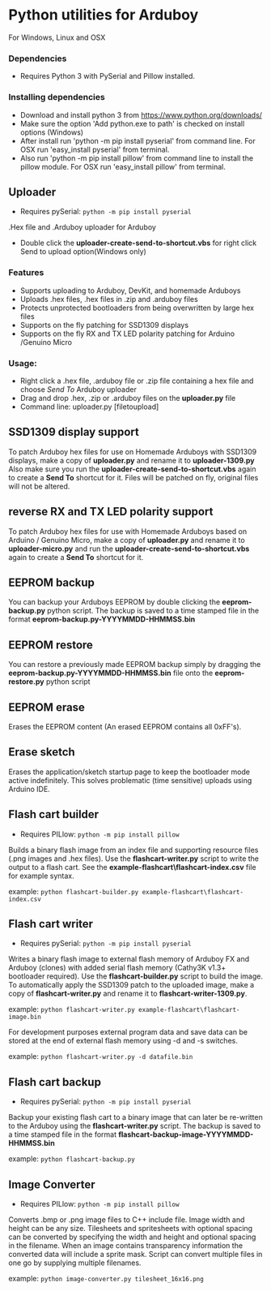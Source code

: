 # Python utilities for Arduboy

For Windows, Linux and OSX

### Dependencies

* Requires Python 3 with PySerial and Pillow installed.

### Installing dependencies

* Download and install python 3 from https://www.python.org/downloads/
* Make sure the option 'Add python.exe to path' is checked on install options (Windows)
* After install run 'python -m pip install pyserial' from command line. For OSX run 'easy_install pyserial' from terminal.
* Also run 'python -m pip install pillow' from command line to install the pillow module. For OSX run 'easy_install pillow' from terminal.

## Uploader
* Requires pySerial: `python -m pip install pyserial`

.Hex file and .Arduboy uploader for Arduboy

* Double click the **uploader-create-send-to-shortcut.vbs** for right click Send to upload option(Windows only)

### Features

* Supports uploading to Arduboy, DevKit, and homemade Arduboys
* Uploads .hex files, .hex files in .zip and .arduboy files
* Protects unprotected bootloaders from being overwritten by large hex files
* Supports on the fly patching for SSD1309 displays
* Supports on the fly RX and TX LED polarity patching for Arduino /Genuino Micro

### Usage:

* Right click a .hex file, .arduboy file or .zip file containing a hex file
  and choose *Send To* Arduboy uploader
* Drag and drop .hex, .zip or .arduboy files on the **uploader.py** file
* Command line: uploader.py [filetoupload]

## SSD1309 display support

To patch Arduboy hex files for use on Homemade Arduboys with SSD1309 displays,
make a copy of **uploader.py** and rename it to **uploader-1309.py** Also make
sure you run the **uploader-create-send-to-shortcut.vbs** again to create a
**Send To** shortcut for it. Files will be patched on fly, original files will not be altered.

## reverse RX and TX LED polarity support

To patch Arduboy hex files for use with Homemade Arduboys based on Arduino / Genuino Micro,
make a copy of **uploader.py** and rename it to **uploader-micro.py** and run the
**uploader-create-send-to-shortcut.vbs** again to create a **Send To** shortcut for it.

## EEPROM backup

You can backup your Arduboys EEPROM by double clicking the **eeprom-backup.py**  python script.
The backup is saved to a time stamped file in the format **eeprom-backup.py-YYYYMMDD-HHMMSS.bin**

## EEPROM restore

You can restore a previously made EEPROM backup simply by dragging the **eeprom-backup.py-YYYYMMDD-HHMMSS.bin** file onto the **eeprom-restore.py** python script

## EEPROM erase

Erases the EEPROM content (An erased EEPROM contains all 0xFF's).

## Erase sketch

Erases the application/sketch startup page to keep the bootloader mode active indefinitely. This solves problematic (time sensitive) uploads using Arduino IDE.

## Flash cart builder

* Requires PILlow: `python -m pip install pillow`

Builds a binary flash image from an index file and supporting resource files (.png images and .hex files).  Use the **flashcart-writer.py** script to write the output to a flash cart.  See the **example-flashcart\flashcart-index.csv** file for example syntax.

example: `python flashcart-builder.py example-flashcart\flashcart-index.csv`

## Flash cart writer

* Requires pySerial: `python -m pip install pyserial`

Writes a binary flash image to external flash memory of Arduboy FX and Arduboy (clones) with added serial flash memory (Cathy3K v1.3+ bootloader required). Use the **flashcart-builder.py** script to build the image.
To automatically apply the SSD1309 patch to the uploaded image, make a copy of **flashcart-writer.py** and rename it to **flashcart-writer-1309.py**.

example: `python flashcart-writer.py example-flashcart\flashcart-image.bin`

For development purposes external program data and save data can be stored at the end of external flash memory using -d and -s switches.

example: `python flashcart-writer.py -d datafile.bin`

## Flash cart backup

* Requires pySerial: `python -m pip install pyserial`

Backup your existing flash cart to a binary image that can later be re-written to the Arduboy using the **flashcart-writer.py** script.
The backup is saved to a time stamped file in the format **flashcart-backup-image-YYYYMMDD-HHMMSS.bin**

example: `python flashcart-backup.py`

## Image Converter

* Requires PILlow: `python -m pip install pillow`

Converts .bmp or .png image files to C++ include file. Image width and height can be any size. Tilesheets and spritesheets with optional spacing can be converted by
specifying the width and height and optional spacing in the filename.
When an image contains transparency information the converted data will include a sprite mask.
Script can convert multiple files in one go by supplying multiple filenames.

example: `python image-converter.py tilesheet_16x16.png`
